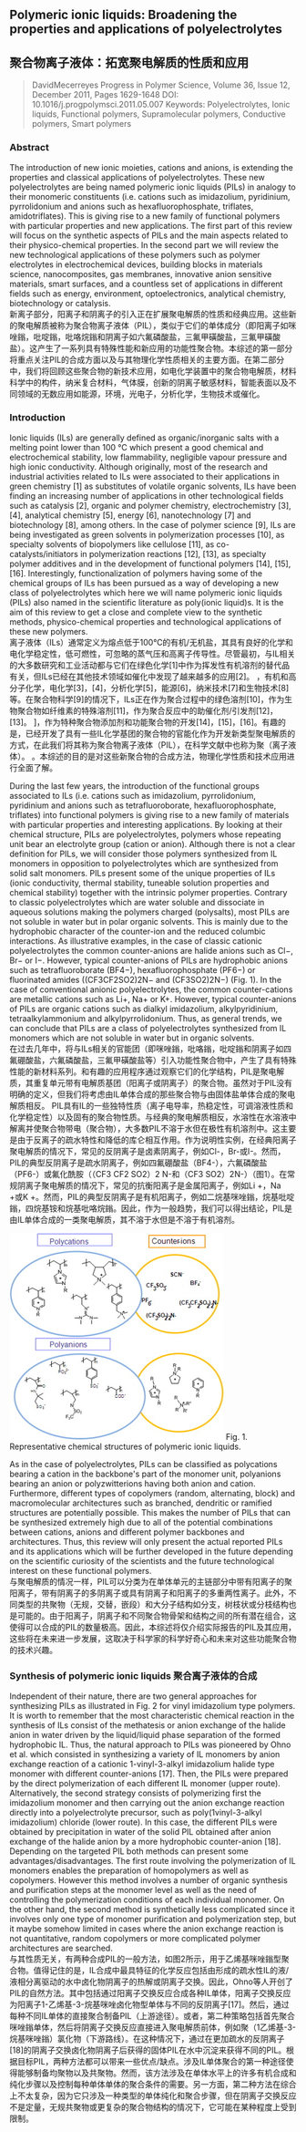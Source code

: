 ## Polymeric ionic liquids: Broadening the properties and applications of polyelectrolytes
## 聚合物离子液体：拓宽聚电解质的性质和应用

> DavidMecerreyes
> Progress in Polymer Science, Volume 36, Issue 12, December 2011, Pages 1629-1648
> DOI: 10.1016/j.progpolymsci.2011.05.007
> Keywords: Polyelectrolytes, Ionic liquids, Functional polymers, Supramolecular polymers, Conductive polymers, Smart polymers

### Abstract
The introduction of new ionic moieties, cations and anions, is extending the properties and classical applications of polyelectrolytes. These new polyelectrolytes are being named polymeric ionic liquids (PILs) in analogy to their monomeric constituents (i.e. cations such as imidazolium, pyridinium, pyrrolidonium and anions such as hexafluorophosphate, triflates, amidotriflates). This is giving rise to a new family of functional polymers with particular properties and new applications. The first part of this review will focus on the synthetic aspects of PILs and the main aspects related to their physico-chemical properties. In the second part we will review the new technological applications of these polymers such as polymer electrolytes in electrochemical devices, building blocks in materials science, nanocomposites, gas membranes, innovative anion sensitive materials, smart surfaces, and a countless set of applications in different fields such as energy, environment, optoelectronics, analytical chemistry, biotechnology or catalysis.  
新离子部分，阳离子和阴离子的引入正在扩展聚电解质的性质和经典应用。这些新的聚电解质被称为聚合物离子液体（PIL），类似于它们的单体成分（即阳离子如咪唑鎓，吡啶鎓，吡咯烷鎓和阴离子如六氟磷酸盐，三氟甲磺酸盐，三氟甲磺酸盐）。这产生了一系列具有特殊性能和新应用的功能性聚合物。本综述的第一部分将重点关注PIL的合成方面以及与其物理化学性质相关的主要方面。在第二部分中，我们将回顾这些聚合物的新技术应用，如电化学装置中的聚合物电解质，材料科学中的构件，纳米复合材料，气体膜，创新的阴离子敏感材料，智能表面以及不同领域的无数应用如能源，环境，光电子，分析化学，生物技术或催化。

### Introduction
Ionic liquids (ILs) are generally defined as organic/inorganic salts with a melting point lower than 100 °C which present a good chemical and electrochemical stability, low flammability, negligible vapour pressure and high ionic conductivity. Although originally, most of the research and industrial activities related to ILs were associated to their applications in green chemistry [1] as substitutes of volatile organic solvents, ILs have been finding an increasing number of applications in other technological fields such as catalysis [2], organic and polymer chemistry, electrochemistry [3], [4], analytical chemistry [5], energy [6], nanotechnology [7] and biotechnology [8], among others. In the case of polymer science [9], ILs are being investigated as green solvents in polymerization processes [10], as specialty solvents of biopolymers like cellulose [11], as co-catalysts/initiators in polymerization reactions [12], [13], as specialty polymer additives and in the development of functional polymers [14], [15], [16]. Interestingly, functionalization of polymers having some of the chemical groups of ILs has been pursued as a way of developing a new class of polyelectrolytes which here we will name polymeric ionic liquids (PILs) also named in the scientific literature as poly(ionic liquid)s. It is the aim of this review to get a close and complete view to the synthetic methods, physico-chemical properties and technological applications of these new polymers.  
离子液体（ILs）通常定义为熔点低于100℃的有机/无机盐，其具有良好的化学和电化学稳定性，低可燃性，可忽略的蒸气压和高离子传导性。尽管最初，与IL相关的大多数研究和工业活动都与它们在绿色化学[1]中作为挥发性有机溶剂的替代品有关，但ILs已经在其他技术领域如催化中发现了越来越多的应用[2]。 ，有机和高分子化学，电化学[3]，[4]，分析化学[5]，能源[6]，纳米技术[7]和生物技术[8]等。在聚合物科学[9]的情况下，ILs正在作为聚合过程中的绿色溶剂[10]，作为生物聚合物如纤维素的特殊溶剂[11]，作为聚合反应中的助催化剂/引发剂[12]，[13]。 ]，作为特种聚合物添加剂和功能聚合物的开发[14]，[15]，[16]。有趣的是，已经开发了具有一些IL化学基团的聚合物的官能化作为开发新类型聚电解质的方式，在此我们将其称为聚合物离子液体（PIL），在科学文献中也称为聚（离子液体）。 。本综述的目的是对这些新聚合物的合成方法，物理化学性质和技术应用进行全面了解。

During the last few years, the introduction of the functional groups associated to ILs (i.e. cations such as imidazolium, pyrrolidonium, pyridinium and anions such as tetrafluoroborate, hexafluorophosphate, triflates) into functional polymers is giving rise to a new family of materials with particular properties and interesting applications. By looking at their chemical structure, PILs are polyelectrolytes, polymers whose repeating unit bear an electrolyte group (cation or anion). Although there is not a clear definition for PILs, we will consider those polymers synthesized from IL monomers in opposition to polyelectrolytes which are synthesized from solid salt monomers. PILs present some of the unique properties of ILs (ionic conductivity, thermal stability, tuneable solution properties and chemical stability) together with the intrinsic polymer properties. Contrary to classic polyelectrolytes which are water soluble and dissociate in aqueous solutions making the polymers charged (polysalts), most PILs are not soluble in water but in polar organic solvents. This is mainly due to the hydrophobic character of the counter-ion and the reduced columbic interactions. As illustrative examples, in the case of classic cationic polyelectrolytes the common counter-anions are halide anions such as Cl−, Br− or I−. However, typical counter-anions of PILs are hydrophobic anions such as tetrafluoroborate (BF4−), hexafluorophosphate (PF6−) or fluorinated amides ((CF3CF2SO2)2N− and (CF3SO2)2N−) (Fig. 1). In the case of conventional anionic polyelectrolytes, the common counter-cations are metallic cations such as Li+, Na+ or K+. However, typical counter-anions of PILs are organic cations such as dialkyl imidazolium, alkylpyridinium, tetraalkylammonium and alkylpyrrolidonium. Thus, as general trends, we can conclude that PILs are a class of polyelectrolytes synthesized from IL monomers which are not soluble in water but in organic solvents.  
在过去几年中，将与ILs相关的官能团（即咪唑鎓，吡咯鎓，吡啶鎓和阴离子如四氟硼酸盐，六氟磷酸盐，三氟甲磺酸盐等）引入功能性聚合物中，产生了具有特殊性能的新材料系列。和有趣的应用程序通过观察它们的化学结构，PIL是聚电解质，其重复单元带有电解质基团（阳离子或阴离子）的聚合物。虽然对于PIL没有明确的定义，但我们将考虑由IL单体合成的那些聚合物与由固体盐单体合成的聚电解质相反。 PIL具有IL的一些独特性质（离子电导率，热稳定性，可调溶液性质和化学稳定性）以及固有的聚合物性质。与经典的聚电解质相反，水溶性在水溶液中解离并使聚合物带电（聚合物），大多数PIL不溶于水但在极性有机溶剂中。这主要是由于反离子的疏水特性和降低的库仑相互作用。作为说明性实例，在经典阳离子聚电解质的情况下，常见的反阴离子是卤素阴离子，例如Cl-，Br-或I-。然而，PIL的典型反阴离子是疏水阴离子，例如四氟硼酸盐（BF4-），六氟磷酸盐（PF6-）或氟化酰胺（（CF3 CF2 SO2）2 N-和（CF3 SO2）2N-）（图1）。在常规阴离子聚电解质的情况下，常见的抗衡阳离子是金属阳离子，例如Li +，Na +或K +。然而，PIL的典型反阴离子是有机阳离子，例如二烷基咪唑鎓，烷基吡啶鎓，四烷基铵和烷基吡咯烷鎓。因此，作为一般趋势，我们可以得出结论，PIL是由IL单体合成的一类聚电解质，其不溶于水但是不溶于有机溶剂。

![1-s2.0-S0079670011000694-gr1.jpg](imgs/1-s2.0-S0079670011000694-gr1.jpg)
Fig. 1. Representative chemical structures of polymeric ionic liquids.

As in the case of polyelectrolytes, PILs can be classified as polycations bearing a cation in the backbone's part of the monomer unit, polyanions bearing an anion or polyzwitterions having both anion and cation. Furthermore, different types of copolymers (random, alternating, block) and macromolecular architectures such as branched, dendritic or ramified structures are potentially possible. This makes the number of PILs that can be synthesized extremely high due to all of the potential combinations between cations, anions and different polymer backbones and architectures. Thus, this review will only present the actual reported PILs and its applications which will be further developed in the future depending on the scientific curiosity of the scientists and the future technological interest on these functional polymers.  
与聚电解质的情况一样，PIL可以分类为在单体单元的主链部分中带有阳离子的聚阳离子，带有阴离子的多阴离子或具有阴离子和阳离子的多重两性离子。此外，不同类型的共聚物（无规，交替，嵌段）和大分子结构如分支，树枝状或分枝结构也是可能的。由于阳离子，阴离子和不同聚合物骨架和结构之间的所有潜在组合，这使得可以合成的PIL的数量极高。因此，本综述将仅介绍实际报告的PIL及其应用，这些将在未来进一步发展，这取决于科学家的科学好奇心和未来对这些功能聚合物的技术兴趣。

### Synthesis of polymeric ionic liquids 聚合离子液体的合成
Independent of their nature, there are two general approaches for synthesizing PILs as illustrated in Fig. 2 for vinyl imidazolium type polymers. It is worth to remember that the most characteristic chemical reaction in the synthesis of ILs consist of the methatesis or anion exchange of the halide anion in water driven by the liquid/liquid phase separation of the formed hydrophobic IL. Thus, the natural approach to PILs was pioneered by Ohno et al. which consisted in synthesizing a variety of IL monomers by anion exchange reaction of a cationic 1-vinyl-3-alkyl imidazolium halide type monomer with different counter-anions [17]. Then, the PILs were prepared by the direct polymerization of each different IL monomer (upper route). Alternatively, the second strategy consists of polymerizing first the imidazolium monomer and then carrying out the anion exchange reaction directly into a polyelectrolyte precursor, such as poly(1vinyl-3-alkyl imidazolium) chloride (lower route). In this case, the different PILs were obtained by precipitation in water of the solid PIL obtained after anion exchange of the halide anion by a more hydrophobic counter-anion [18]. Depending on the targeted PIL both methods can present some advantages/disadvantages. The first route involving the polymerization of IL monomers enables the preparation of homopolymers as well as copolymers. However this method involves a number of organic synthesis and purification steps at the monomer level as well as the need of controlling the polymerization conditions of each individual monomer. On the other hand, the second method is synthetically less complicated since it involves only one type of monomer purification and polymerization step, but it maybe somehow limited in cases where the anion exchange reaction is not quantitative, random copolymers or more complicated polymer architectures are searched.  
与其性质无关，有两种合成PIL的一般方法，如图2所示，用于乙烯基咪唑鎓型聚合物。值得记住的是，IL合成中最具特征的化学反应包括由形成的疏水性IL的液/液相分离驱动的水中卤化物阴离子的热解或阴离子交换。因此，Ohno等人开创了PIL的自然方法。其中包括通过阳离子交换反应合成各种IL单体，阳离子交换反应为阳离子1-乙烯基-3-烷基咪唑卤化物型单体与不同的反阴离子[17]。然后，通过每种不同IL单体的直接聚合制备PIL（上游途径）。或者，第二种策略包括首先聚合咪唑鎓单体，然后将阴离子交换反应直接进入聚电解质前体，例如聚（1乙烯基-3-烷基咪唑鎓）氯化物（下游路线）。在这种情况下，通过在更加疏水的反阴离子[18]的阴离子交换卤化物阴离子后获得的固体PIL在水中沉淀来获得不同的PIL。根据目标PIL，两种方法都可以带来一些优点/缺点。涉及IL单体聚合的第一种途径使得能够制备均聚物以及共聚物。然而，该方法涉及在单体水平上的许多有机合成和纯化步骤以及控制每种单体单体的聚合条件的需要。另一方面，第二种方法在综合上不太复杂，因为它只涉及一种类型的单体纯化和聚合步骤，但在阴离子交换反应不是定量，无规共聚物或更复杂的聚合物结构的情况下，它可能在某种程度上受到限制。